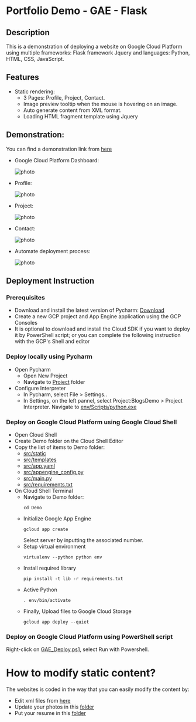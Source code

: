 # Portfolio Demo - GAE - Flask
## Description
This is a demonstration of deploying a website on Google Cloud Platform using multiple frameworks: Flask framework Jquery and languages: Python, HTML, CSS, JavaScript.

## Features
* Static rendering:
  * 3 Pages: Profile, Project, Contact.
  * Image preview tooltip when the mouse is hovering on an image.
  * Auto generate content from XML format.
  * Loading HTML fragment template using Jquery

## Demonstration:
You can find a demonstration link from [here](https://jimmyvo2410.appspot.com/)
* Google Cloud Platform Dashboard: 

    ![photo](https://github.com/jimmyvo2410/Portfolio-GCP-Flask/blob/master/doc/dashboard.JPG)
    
* Profile: 

    ![photo](https://github.com/jimmyvo2410/Portfolio-GCP-Flask/blob/master/doc/profile.JPG)
    
* Project: 

    ![photo](https://github.com/jimmyvo2410/Portfolio-GCP-Flask/blob/master/doc/project.JPG)
    
* Contact: 

    ![photo](https://github.com/jimmyvo2410/Portfolio-GCP-Flask/blob/master/doc/contact.JPG)
    
* Automate deployment process: 

    ![photo](https://github.com/jimmyvo2410/Portfolio-GCP-Flask/blob/master/doc/deploy.JPG)
    


## Deployment Instruction
### Prerequisites
 * Download and install the latest version of Pycharm: [Download](https://www.jetbrains.com/pycharm/) 
 * Create a new GCP project and App Engine application using the GCP Consoles
 * It is optional to download and install the Cloud SDK if you want to deploy it by PowerShell script; or you can complete the following instruction with the GCP's Shell and editor 
 
### Deploy locally using Pycharm
 * Open Pycharm 
   * Open New Project
   * Navigate to [Project](https://github.com/jimmyvo2410/Portfolio-GCP-Flask) folder
 * Configure Interpreter
   * In Pycharm, select File > Settings.. 
   * In Settings, on the left pannel, select Project:BlogsDemo > Project Interpreter. Navigate to [env/Scripts/python.exe](https://github.com/jimmyvo2410/Portfolio-GCP-Flask/blob/master/env/Scripts/python.exe)  

### Deploy on Google Cloud Platform using Google Cloud Shell
 * Open Cloud Shell
 * Create Demo folder on the Cloud Shell Editor
 * Copy the list of items to Demo folder:
    * [src/static](https://github.com/jimmyvo2410/Portfolio-GCP-Flask/tree/master/src/static)
    * [src/templates](https://github.com/jimmyvo2410/Portfolio-GCP-Flask/tree/master/src/templates)
    * [src/app.yaml](https://github.com/jimmyvo2410/Portfolio-GCP-Flask/blob/master/src/app.yaml)
    * [src/appengine_config.py](https://github.com/jimmyvo2410/Portfolio-GCP-Flask/blob/master/src/appengine_config.py)
    * [src/main.py](https://github.com/jimmyvo2410/Portfolio-GCP-Flask/blob/master/src/main.py)
    * [src/requirements.txt](https://github.com/jimmyvo2410/Portfolio-GCP-Flask/blob/master/src/requirements.txt)
 * On Cloud Shell Terminal
    * Navigate to Demo folder:
        ```
        cd Demo
        ```
    * Initialize Google App Engine
        ```
        gcloud app create 
        ```
        Select server by inputting the associated number.
    * Setup virtual environment
        ```
        virtualenv --python python env
        ```
    * Install required library
        ```
        pip install -t lib -r requirements.txt
        ```
    * Active Python
        ```
        . env/bin/activate
        ```
    * Finally, Upload files to Google Cloud Storage
        ```
        gcloud app deploy --quiet
        ```
 
### Deploy on Google Cloud Platform using PowerShell script
Right-click on [GAE_Deploy.ps1](https://github.com/jimmyvo2410/Portfolio-GCP-Flask/blob/master/GAE_Deploy.ps1), select Run with Powershell.
   
# How to modify static content?
The websites is coded in the way that you can easily modify the content by:
* Edit xml files from [here](https://github.com/jimmyvo2410/Portfolio-GCP-Flask/tree/master/src/static/xml "xml folder")
* Update your photos in this [folder](https://github.com/jimmyvo2410/Portfolio-GCP-Flask/tree/master/src/static/images/thumb "photo folder") 
* Put your resume in this [folder](https://github.com/jimmyvo2410/Portfolio-GCP-Flask/tree/master/src/static/file "photo folder") 
